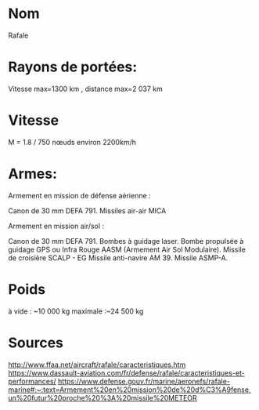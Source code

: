 # Nom

Rafale

# Rayons de portées:    

Vitesse max=1300 km , distance max=2 037 km       

# Vitesse 
M = 1.8 / 750 nœuds environ 2200km/h

# Armes:
Armement en mission de défense aérienne :

Canon de 30 mm DEFA 791.
Missiles air-air MICA 

Armement en mission air/sol :

Canon de 30 mm DEFA 791.
Bombes à guidage laser.
Bombe propulsée à guidage GPS ou Infra Rouge AASM (Armement Air Sol Modulaire).
Missile de croisière SCALP - EG
Missile anti-navire AM 39.
Missile ASMP-A.

# Poids
à vide : ~10 000 kg
maximale :~24 500 kg

# Sources 

http://www.ffaa.net/aircraft/rafale/caracteristiques.htm
https://www.dassault-aviation.com/fr/defense/rafale/caracteristiques-et-performances/
https://www.defense.gouv.fr/marine/aeronefs/rafale-marine#:~:text=Armement%20en%20mission%20de%20d%C3%A9fense,un%20futur%20proche%20%3A%20missile%20METEOR
